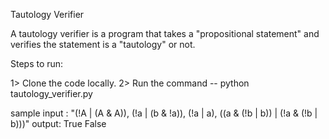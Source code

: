 Tautology Verifier

A tautology verifier is a program that takes a "propositional statement" and verifies the statement
is a "tautology" or not.

Steps to run:

1> Clone the code locally.
2> Run the command --
      python tautology_verifier.py

sample input : "(!A | (A & A)), (!a | (b & !a)), (!a | a), ((a & (!b | b)) | (!a & (!b | b)))"
output: True
        False